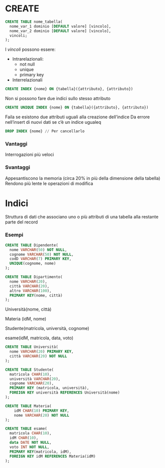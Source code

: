 # CREATE

```sql
CREATE TABLE nome_tabella(
  nome_var_1 dominio [DEFAULT valore] [vincolo],
  nome_var_2 dominio [DEFAULT valore] [vincolo],
  vincoli;
);
```

I *vincoli* possono essere:

- Intrarelazionali:
    - not null
    - unique
    - primary key
- Interrelazionali

```sql
CREATE INDEX {nome} ON {tabella}({attributo}, {attributo})
```

Non si possono fare due indici sullo stesso attributo

```sql
CREATE UNIQUE INDEX {nome} ON {tabella}({attributo}, {attributo})
```

Faila se esistono due attributi uguali alla creazione dell’indice
Da errore nell’insert di nuovi dati se c’è un indice ugualeq

```sql
DROP INDEX {nome} // Per cancellarlo
```

### Vantaggi

Interrogazioni più veloci

### Svantaggi

Appesantiscono la memoria (circa 20% in più della dimensione della tabella)
Rendono più lente le operazioni di modifica

# Indici

Struttura di dati che associano uno o più attributi di una tabella alla restante parte del record

### Esempi

```sql
CREATE TABLE Dipendente(
  nome VARCHAR(50) NOT NULL,
  cognome VARCHAR(50) NOT NULL,
  codD VARCHAR(7) PRIMARY KEY,
  UNIQUE(cognome, nome)
);
```

```sql
CREATE TABLE Dipartimento(
  nome VARCHAR(20),
  città VARCHAR(20),
  altro VARCHAR(100),
  PRIMARY KEY(nome, città)
);
```

Università(nome, città)

Materia (idM, nome)

Studente(matricola, università, cognome)

esame(idM, matricola, data, voto)

```sql
CREATE TABLE Università(
  nome VARCHAR(20) PRIMARY KEY,
  città VARCHAR(20) NOT NULL
);

CREATE TABLE Studente(
  matricola CHAR(10),
  università VARCHAR(20),
  cognome VARCHAR(20),
  PRIMARY KEY (matricola, università),
  FOREIGN KEY università REFERENCES Università(nome)
);

CREATE TABLE Materia(
	idM CHAR(10) PRIMARY KEY,
	nome VARCHAR(20) NOT NULL
);

CREATE TABLE esame(
  matricola CHAR(10),
  idM CHAR(10),
  data DATE NOT NULL,
  voto INT NOT NULL,
  PRIMARY KEY(matricola, idM),
  FOREIGN KEY idM REFERENCES Materia(idM)
);
```